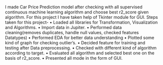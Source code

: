 I made Car Price Prediction model after checking with all supervised continuous machine learning algorithm and choose best r2_score given algorithm. 
For this project I have taken help of Tkinter module for GUI.
Steps taken for this project-
•	Loaded all libraries for Transformation, Visualization and Algorithms.
•	Import data in Jupiter.
•	Performed data cleaning(removes duplicates, handle null values, checked features Datatypes)
•	Performed EDA for better data understanding
•	Plotted some kind of graph for checking outlier’s.
•	Decided feature for training and testing after Data preprocessing.
•	Checked with different kind of algorithm according to target.
•	Evaluated all algorithm and selected best one on the basis of r2_score.
•	Presented all mode in the form of GUI. 


